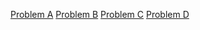 [Problem A](problem_a.md)
[Problem B](problem_b.md)
[Problem C](problem_c.md)
[Problem D](problem_d.md)
